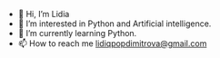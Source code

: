- 👋 Hi, I’m Lidia
- 👀 I’m interested in Python and Artificial intelligence.
- 🤩 I’m currently learning Python.
- 📫 How to reach me lidiqpopdimitrova@gmail.com

